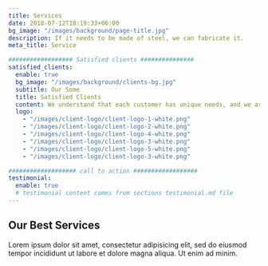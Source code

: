 ```yaml
---
title: Services
date: 2018-07-12T18:19:33+06:00
bg_image: "/images/background/page-title.jpg"
description: If it needs to be made of steel, we can fabricate it.
meta_title: Service

################## Satisfied clients ###############
satisfied_clients:
  enable: true
  bg_image: "/images/background/clients-bg.jpg"
  subtitle: Our Some
  title: Satisfied Clients
  content: We understand that each customer has unique needs, and we are committed to providing every customer with the specific services they require why deal with all the hassles of different vendors when you can rest assured that when your part leaves apache Fabricators, it will be nothing less than perfect. Apache Fabricators has no limitations when it comes to fabrication. 
  logo:
    - "/images/client-logo/client-logo-1-white.png"
    - "/images/client-logo/client-logo-2-white.png"
    - "/images/client-logo/client-logo-4-white.png"
    - "/images/client-logo/client-logo-3-white.png"
    - "/images/client-logo/client-logo-5-white.png"
    - "/images/client-logo/client-logo-3-white.png"

################### call to action ##################
testimonial:
  enable: true
  # testimonial content comes from sections testimonial.md file
---
```


## Our Best Services

Lorem ipsum dolor sit amet, consectetur adipisicing elit, sed do eiusmod tempor incididunt ut labore et dolore magna aliqua. Ut enim ad minim.
